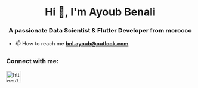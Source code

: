 <h1 align="center">Hi 👋, I'm Ayoub Benali</h1>
<h3 align="center">A passionate Data Scientist & Flutter Developer from morocco</h3>

- 📫 How to reach me **bnl.ayoub@outlook.com**

<h3 align="left">Connect with me:</h3>
<p align="left">
<a href="https://linkedin.com/in/https://www.linkedin.com/in/ayoub-benali1/" target="blank"><img align="center" src="https://raw.githubusercontent.com/rahuldkjain/github-profile-readme-generator/master/src/images/icons/Social/linked-in-alt.svg" alt="https://www.linkedin.com/in/ayoub-benali1/" height="30" width="40" /></a>
</p>
